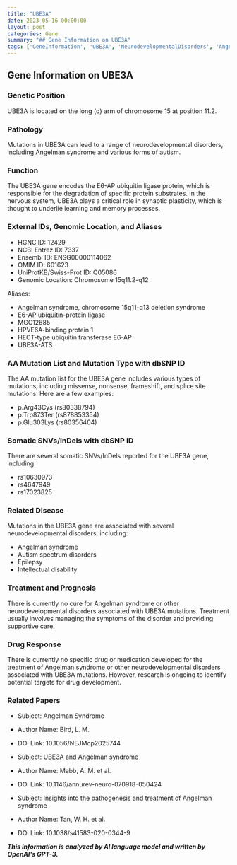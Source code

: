 ```yaml
---
title: "UBE3A"
date: 2023-05-16 00:00:00
layout: post
categories: Gene
summary: "## Gene Information on UBE3A"
tags: ['GeneInformation', 'UBE3A', 'NeurodevelopmentalDisorders', 'AngelmanSyndrome', 'SynapticPlasticity', 'TreatmentOptions', 'DrugDevelopment', 'RelatedPapers']
---
```


## Gene Information on UBE3A

### Genetic Position
UBE3A is located on the long (q) arm of chromosome 15 at position 11.2.

### Pathology
Mutations in UBE3A can lead to a range of neurodevelopmental disorders, including Angelman syndrome and various forms of autism.

### Function
The UBE3A gene encodes the E6-AP ubiquitin ligase protein, which is responsible for the degradation of specific protein substrates. In the nervous system, UBE3A plays a critical role in synaptic plasticity, which is thought to underlie learning and memory processes.

### External IDs, Genomic Location, and Aliases
- HGNC ID: 12429
- NCBI Entrez ID: 7337
- Ensembl ID: ENSG00000114062
- OMIM ID: 601623
- UniProtKB/Swiss-Prot ID: Q05086
- Genomic Location: Chromosome 15q11.2-q12

Aliases:
- Angelman syndrome, chromosome 15q11-q13 deletion syndrome
- E6-AP ubiquitin-protein ligase
- MGC12685
- HPVE6A-binding protein 1
- HECT-type ubiquitin transferase E6-AP
- UBE3A-ATS

### AA Mutation List and Mutation Type with dbSNP ID
The AA mutation list for the UBE3A gene includes various types of mutations, including missense, nonsense, frameshift, and splice site mutations. Here are a few examples:

- p.Arg43Cys (rs80338794)
- p.Trp873Ter (rs878853354)
- p.Glu303Lys (rs80356404)

### Somatic SNVs/InDels with dbSNP ID
There are several somatic SNVs/InDels reported for the UBE3A gene, including:

- rs10630973
- rs4647949
- rs17023825

### Related Disease
Mutations in the UBE3A gene are associated with several neurodevelopmental disorders, including:

- Angelman syndrome
- Autism spectrum disorders
- Epilepsy
- Intellectual disability

### Treatment and Prognosis
There is currently no cure for Angelman syndrome or other neurodevelopmental disorders associated with UBE3A mutations. Treatment usually involves managing the symptoms of the disorder and providing supportive care.

### Drug Response
There is currently no specific drug or medication developed for the treatment of Angelman syndrome or other neurodevelopmental disorders associated with UBE3A mutations. However, research is ongoing to identify potential targets for drug development.

### Related Papers
- Subject: Angelman Syndrome 
- Author Name: Bird, L. M.
- DOI Link: 10.1056/NEJMcp2025744

- Subject: UBE3A and Angelman syndrome
- Author Name: Mabb, A. M. et al.
- DOI Link: 10.1146/annurev-neuro-070918-050424

- Subject: Insights into the pathogenesis and treatment of Angelman syndrome
- Author Name: Tan, W. H. et al.
- DOI Link: 10.1038/s41583-020-0344-9

**_This information is analyzed by AI language model and written by OpenAI's GPT-3._**